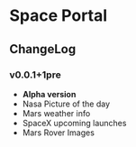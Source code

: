 # Space Portal

## ChangeLog

### v0.0.1+1pre
* **Alpha version**
* Nasa Picture of the day
* Mars weather info
* SpaceX upcoming launches
* Mars Rover Images